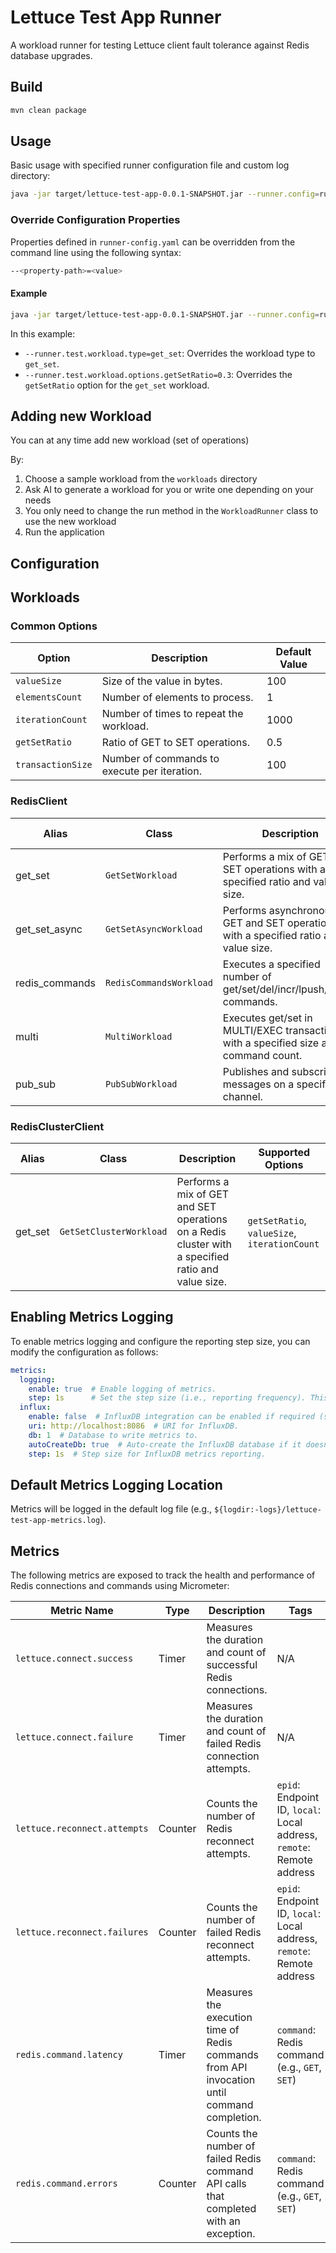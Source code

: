 # Lettuce Test App Runner

A workload runner for testing Lettuce client fault tolerance against Redis database upgrades.

## Build

```sh
mvn clean package
```
## Usage
Basic usage with specified runner configuration file and custom log directory:
```sh
java -jar target/lettuce-test-app-0.0.1-SNAPSHOT.jar --runner.config=runner-config.yaml --logging.file.path=logs
``` 
### Override Configuration Properties
Properties defined in `runner-config.yaml` can be overridden from the command line using the following syntax:
```sh
--<property-path>=<value>
```

#### Example
 ```sh
 java -jar target/lettuce-test-app-0.0.1-SNAPSHOT.jar --runner.config=runner-config.yaml --logging.file.path=logs --runner.test.workload.type=get_set --runner.test.workload.options.getSetRatio=0.3
 ```
 In this example:
 - `--runner.test.workload.type=get_set`: Overrides the workload type to `get_set`.
 - `--runner.test.workload.options.getSetRatio=0.3`: Overrides the `getSetRatio` option for the `get_set` workload.

## Adding new Workload
You can at any time add new workload (set of operations)

By: 
1. Choose a sample workload from the `workloads` directory
2. Ask AI to generate a workload for you or write one depending on your needs
3. You only need to change the run method in the `WorkloadRunner` class to use the new workload
4. Run the application

## Configuration
## Workloads

### Common Options

| Option          | Description                                                                 | Default Value |
|-----------------|-----------------------------------------------------------------------------|---------------|
| `valueSize`     | Size of the value in bytes.                                                 | 100           |
| `elementsCount` | Number of elements to process.                                              | 1             |
| `iterationCount`| Number of times to repeat the workload.                                     | 1000          |
| `getSetRatio`   | Ratio of GET to SET operations.                                             | 0.5           |
| `transactionSize`| Number of commands to execute per iteration.                               | 100           |

### RedisClient

| Alias          | Class                | Description                                                                          | Supported Options                                     |
|----------------|----------------------|--------------------------------------------------------------------------------------|-------------------------------------------------------|
| get_set        | `GetSetWorkload`     | Performs a mix of GET and SET operations with a specified ratio and value size.      | `getSetRatio`, `valueSize`, `iterationCount`          |
| get_set_async  | `GetSetAsyncWorkload`| Performs asynchronous GET and SET operations with a specified ratio and value size.  | `getSetRatio`, `valueSize`, `iterationCount`          |
| redis_commands | `RedisCommandsWorkload` | Executes a specified number of get/set/del/incr/lpush/lrange commands.               | `valueSize`, `elementsCount`, `iterationCount`        |
| multi          | `MultiWorkload`      | Executes get/set in MULTI/EXEC transactions with a specified size and command count. | `transactionSize`, `iterationCount`, `valueSize`, `getSetRatio` |
| pub_sub        | `PubSubWorkload`     | Publishes and subscribes to messages on a specified channel.                         |          |
### RedisClusterClient

| Alias          | Class                      | Description                                                                 | Supported Options                  |
|----------------|----------------------------|-----------------------------------------------------------------------------|-----------------------------------|
| get_set        | `GetSetClusterWorkload`    | Performs a mix of GET and SET operations on a Redis cluster with a specified ratio and value size. | `getSetRatio`, `valueSize`, `iterationCount` |

## Enabling Metrics Logging
 
To enable metrics logging and configure the reporting step size, you can modify the configuration as follows:
 
```yaml
metrics:
  logging:
    enable: true  # Enable logging of metrics.
    step: 1s      # Set the step size (i.e., reporting frequency). This can be adjusted based on how often you want to report metrics.
  influx:
    enable: false  # InfluxDB integration can be enabled if required (set to `true`).
    uri: http://localhost:8086  # URI for InfluxDB.
    db: 1  # Database to write metrics to.
    autoCreateDb: true  # Auto-create the InfluxDB database if it doesn't exist.
    step: 1s  # Step size for InfluxDB metrics reporting.
```
 
## Default Metrics Logging Location

Metrics will be logged in the default log file (e.g., `${logdir:-logs}/lettuce-test-app-metrics.log`).

## Metrics

 The following metrics are exposed to track the health and performance of Redis connections and commands using Micrometer:
 
 | Metric Name                | Type    | Description                                                                                           | Tags                                                                                              |
 |----------------------------|---------|-------------------------------------------------------------------------------------------------------|---------------------------------------------------------------------------------------------------|
 | `lettuce.connect.success`   | Timer   | Measures the duration and count of successful Redis connections.                                       | N/A                                                                                               |
 | `lettuce.connect.failure`   | Timer   | Measures the duration and count of failed Redis connection attempts.                                   | N/A                                                                                               |
 | `lettuce.reconnect.attempts`| Counter | Counts the number of Redis reconnect attempts.                                                        | `epid`: Endpoint ID, `local`: Local address, `remote`: Remote address                             |
 | `lettuce.reconnect.failures`| Counter | Counts the number of failed Redis reconnect attempts.                                                 | `epid`: Endpoint ID, `local`: Local address, `remote`: Remote address                             |
 | `redis.command.latency`     | Timer   | Measures the execution time of Redis commands from API invocation until command completion.           | `command`: Redis command (e.g., `GET`, `SET`)                                                      |
 | `redis.command.errors`      | Counter | Counts the number of failed Redis command API calls that completed with an exception.                 | `command`: Redis command (e.g., `GET`, `SET`)                                                      |
 